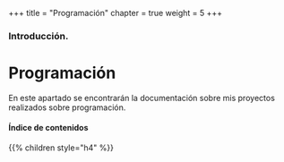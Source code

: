 +++
title = "Programación"
chapter = true
weight = 5
+++

### Introducción.

# Programación

En este apartado se encontrarán la documentación sobre mis proyectos realizados sobre programación.

#### Índice de contenidos

{{% children style="h4" %}}

